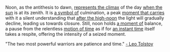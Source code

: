 
Noon, as the antithesis to dawn, [represents the climax](3/2/1/3/2/1/2/_Beginning-Climax) of the day [when the sun](1/2/2/3/1/3/.Dusk) is at its zenith. It is [a symbol of](3/1/1/2/1/_Signifier-Signified) culmination, a peak [moment that carries](1/2/2/3/2/.Moment) with it a silent understanding that [after the high-noon](1/2/2/3/1/2/.Noon) the light will gradually decline, leading us towards closure. Still, noon holds [a moment of](1/2/2/3/2/.Moment) balance, a pause from the relentless [motion of time](1/2/2/.Time) as if for [an instant time](2/1/3/2/2/1/3/.Time) itself takes a respite, offering the intensity of a seized moment.

"The two most powerful warriors are patience and time." [- Leo Tolstoy](3/3/1/3/2/1/2/.Sartre's%20Freedom)

